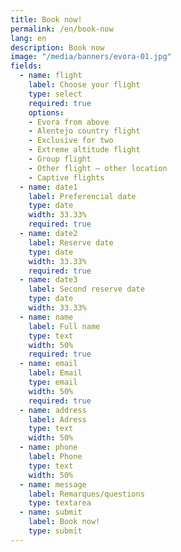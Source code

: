 ```yaml
---
title: Book now!
permalink: /en/book-now
lang: en
description: Book now
image: "/media/banners/evora-01.jpg"
fields:
  - name: flight
    label: Choose your flight
    type: select
    required: true
    options:
    - Evora from above
    - Alentejo country flight
    - Exclusive for two
    - Extreme altitude flight
    - Group flight
    - Other flight – other location
    - Captive flights
  - name: date1
    label: Preferencial date
    type: date
    width: 33.33%
    required: true
  - name: date2
    label: Reserve date
    type: date
    width: 33.33%
    required: true
  - name: date3
    label: Second reserve date
    type: date
    width: 33.33%
  - name: name
    label: Full name
    type: text
    width: 50%
    required: true
  - name: email
    label: Email
    type: email
    width: 50%
    required: true
  - name: address
    label: Adress
    type: text
    width: 50%
  - name: phone
    label: Phone
    type: text
    width: 50%
  - name: message
    label: Remarques/questions
    type: textarea
  - name: submit
    label: Book now!
    type: submit
---
```

